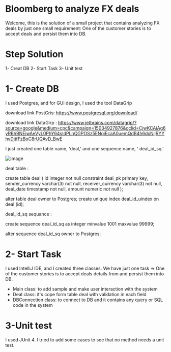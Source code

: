# Bloomberg to analyze FX deals

Welcome, this is the solution of a small project that contains analyzing FX deals by just one small requirement: One of the customer stories is to accept deals and persist them into DB.

# Step Solution
1- Creat DB
2- Start Task
3- Unit test

# 1- Create DB
I used Postgres, and for GUI design, I used the tool DataGrip

download link  PostGris: https://www.postgresql.org/download/

download link DataGirp   : https://www.jetbrains.com/datagrip/?source=google&medium=cpc&campaign=15034927876&gclid=CjwKCAiAg6yRBhBNEiwAeVyL0PhY64sIdPLnQGPOSz5ENqiEcaA0uemQdB4h6dxNljRYYhvDjtfFzBoC8rUQAvD_BwE

I just created one table name, 'deal,' and one sequence name, ' deal_id_sq.'


![image](https://user-images.githubusercontent.com/39570598/157900052-7a2d7f7f-2332-4bcb-ba1b-4b8e99c0b132.png)






deal table :

create table deal
(
    id                integer    not null
    constraint deal_pk
    primary key,
    sender_currency   varchar(3) not null,
    receiver_currency varchar(3) not null,
    deal_date         timestamp  not null,
    amount            numeric    not null
);

alter table deal owner to Postgres;
create unique index deal_id_uindex on deal (id);

deal_id_sq sequance :

create sequence deal_id_sq
    as integer
    minvalue 1001
    maxvalue 99999;

alter sequence deal_id_sq owner to Postgres;

# 2-  Start Task

I used IntelliJ IDE, and I created three classes. We have just one task => One of the customer stories is to accept deals details from and persist them into DB.

 * Main class: to add sample and make user interaction with the system
 * Deal class: it's cope form table deal with validation in each field
 * DBConnection class: to connect to DB and it contains any query or SQL code in the system

# 3-Unit test

I used JUnit 4. I tried to add some cases to see that no method needs a unit test. 
